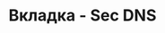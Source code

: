---
id: 203
title: Вкладка - Sec DNS
displayName: Sec DNS
order: 6
published: true
historyName: Sec DNS
historyDescription: Защищенный DNS
category: Сервисы
categoryName: Sec DNS
categoryDescription: Защищенный DNS
categoryOrder: 6
categoryIcon: https://img.solarspace.pro/docs/waf.svg
footerName: Sec DNS
footerOrder: 10
---